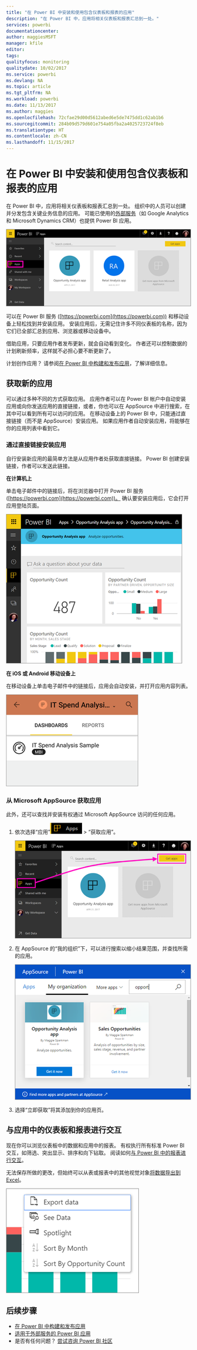 ```yaml
---
title: "在 Power BI 中安装和使用包含仪表板和报表的应用"
description: "在 Power BI 中，应用将相关仪表板和报表汇总到一处。"
services: powerbi
documentationcenter: 
author: maggiesMSFT
manager: kfile
editor: 
tags: 
qualityfocus: monitoring
qualitydate: 10/02/2017
ms.service: powerbi
ms.devlang: NA
ms.topic: article
ms.tgt_pltfrm: NA
ms.workload: powerbi
ms.date: 11/13/2017
ms.author: maggies
ms.openlocfilehash: 72cfae29d00d5612abed6e5de7475dd1c62ab1b6
ms.sourcegitcommit: 284b09d579d601e754a05fba2a4025723724f8eb
ms.translationtype: HT
ms.contentlocale: zh-CN
ms.lasthandoff: 11/15/2017
---
```

# <a name="install-and-use-apps-with-dashboards-and-reports-in-power-bi"></a>在 Power BI 中安装和使用包含仪表板和报表的应用
在 Power BI 中，应用将相关仪表板和报表汇总到一处。 组织中的人员可以创建并分发包含关键业务信息的应用。 可能已使用的[外部服务](service-connect-to-services.md)（如 Google Analytics 和 Microsoft Dynamics CRM）也提供 Power BI 应用。 

![Power BI 中的“应用”](media/service-install-use-apps/power-bi-apps-left-nav.png)

可以在 Power BI 服务 ([https://powerbi.com](https://powerbi.com)) 和移动设备上轻松找到并安装应用。 安装应用后，无需记住许多不同仪表板的名称，因为它们已全部汇总到应用、浏览器或移动设备中。

借助应用，只要应用作者发布更新，就会自动看到变化。 作者还可以控制数据的计划刷新频率，这样就不必担心要不断更新了。 

计划创作应用？ 请参阅[在 Power BI 中构建和发布应用](service-create-distribute-apps.md)，了解详细信息。

## <a name="get-a-new-app"></a>获取新的应用
可以通过多种不同的方式获取应用。 应用作者可以在 Power BI 帐户中自动安装应用或向你发送应用的直接链接，或者，你也可以在 AppSource 中进行搜索，在其中可以看到所有可以访问的应用。 在移动设备上的 Power BI 中，只能通过直接链接（而不是 AppSource）安装应用。 如果应用作者自动安装应用，将能够在你的应用列表中看到它。

### <a name="install-an-app-from-a-direct-link"></a>通过直接链接安装应用
自行安装新应用的最简单方法是从应用作者处获取直接链接。 Power BI 创建安装链接，作者可以发送此链接。

**在计算机上** 

单击电子邮件中的链接后，将在浏览器中打开 Power BI 服务 ([https://powerbi.com](https://powerbi.com))。 确认要安装应用后，它会打开应用登陆页面。

![Power BI 服务中的应用登录页](media/service-install-use-apps/power-bi-app-landing-page-opportunity-480.png)

**在 iOS 或 Android 移动设备上** 

在移动设备上单击电子邮件中的链接后，应用会自动安装，并打开应用内容列表。 

![移动设备上的应用内容列表](media/service-install-use-apps/power-bi-app-index-it-spend-360.png)

### <a name="get-the-app-from-microsoft-appsource"></a>从 Microsoft AppSource 获取应用
此外，还可以查找并安装有权通过 Microsoft AppSource 访问的任何应用。 

1. 依次选择“应用”![左侧导航窗格中的“应用”](media/service-install-use-apps/power-bi-apps-bar.png) > “获取应用”。 
   
     ![“获取应用”图标](media/service-install-use-apps/power-bi-service-apps-get-apps-oppty.png)
2. 在 AppSource 的“我的组织”下，可以进行搜索以缩小结果范围，并查找所需的应用。
   
     ![AppSource 中的“我的组织”下](media/service-install-use-apps/power-bi-appsource-my-org.png)
3. 选择“立即获取”将其添加到你的应用页。 

## <a name="interact-with-the-dashboards-and-reports-in-the-app"></a>与应用中的仪表板和报表进行交互
现在你可以浏览仪表板中的数据和应用中的报表。 有权执行所有标准 Power BI 交互，如筛选、突出显示、排序和向下钻取。 阅读如何[与 Power BI 中的报表进行交互](service-interact-with-a-report-in-reading-view.md)。 

无法保存所做的更改，但始终可以从表或报表中的其他视觉对象[将数据导出到 Excel](power-bi-visualization-export-data.md)。

![从 Power BI 视觉对象导出数据](media/service-install-use-apps/power-bi-service-export-data-visual.png)

## <a name="next-steps"></a>后续步骤
* [在 Power BI 中构建和发布应用](service-create-distribute-apps.md)
* [适用于外部服务的 Power BI 应用](service-connect-to-services.md)
* 是否有任何问题？ [尝试咨询 Power BI 社区](http://community.powerbi.com/)

